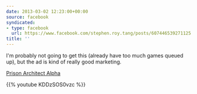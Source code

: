 ```yaml
---
date: 2013-03-02 12:23:00+00:00
source: facebook
syndicated:
- type: facebook
  url: https://www.facebook.com/stephen.roy.tang/posts/607446539271125
title: ''
---
```


I'm probably not going to get this (already have too much games queued up), but the ad is kind of really good marketing.

[Prison Architect Alpha](https://www.youtube.com/watch?v=KDDzSOS0vzc)



{{% youtube KDDzSOS0vzc %}}